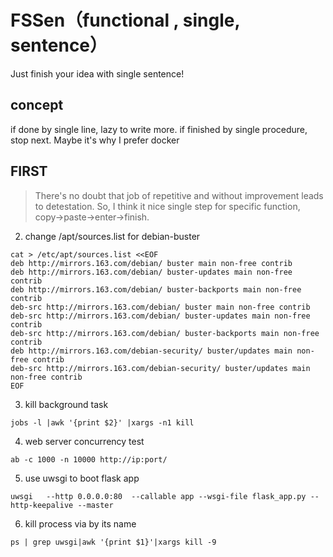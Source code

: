 # FSSen（functional , single, sentence）
Just finish your idea with single sentence!  
## concept
if done by single line, lazy to write more.
if finished by single procedure, stop next.
Maybe  it's why I prefer docker

## FIRST
> There's no doubt that job of repetitive and without improvement leads to detestation.
So, I think it nice single step for specific function, copy->paste->enter->finish.

2. change /apt/sources.list for debian-buster 
```
cat > /etc/apt/sources.list <<EOF
deb http://mirrors.163.com/debian/ buster main non-free contrib
deb http://mirrors.163.com/debian/ buster-updates main non-free contrib
deb http://mirrors.163.com/debian/ buster-backports main non-free contrib
deb-src http://mirrors.163.com/debian/ buster main non-free contrib
deb-src http://mirrors.163.com/debian/ buster-updates main non-free contrib
deb-src http://mirrors.163.com/debian/ buster-backports main non-free contrib
deb http://mirrors.163.com/debian-security/ buster/updates main non-free contrib
deb-src http://mirrors.163.com/debian-security/ buster/updates main non-free contrib
EOF
```
3. kill background task
```
jobs -l |awk '{print $2}' |xargs -n1 kill
```
4. web server concurrency test
```
ab -c 1000 -n 10000 http://ip:port/
```
5. use uwsgi to boot flask app
```
uwsgi   --http 0.0.0.0:80  --callable app --wsgi-file flask_app.py --http-keepalive --master
```
6. kill process via by its name
```
ps | grep uwsgi|awk '{print $1}'|xargs kill -9
```

